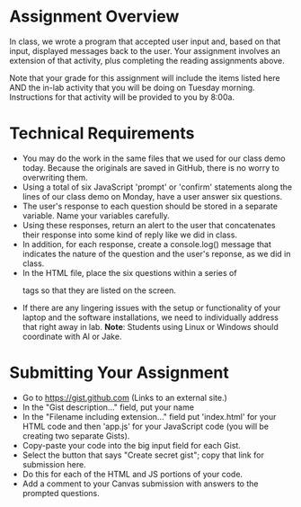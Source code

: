 # Assignment Overview

In class, we wrote a program that accepted user input and, based on that input, displayed messages back to the user. Your assignment involves an extension of that activity, plus completing the reading assignments above.

Note that your grade for this assignment will include the items listed here AND the in-lab activity that you will be doing on Tuesday morning. Instructions for that activity will be provided to you by 8:00a.

# Technical Requirements

- You may do the work in the same files that we used for our class demo today. Because the originals are saved in GitHub, there is no worry to overwriting them.
- Using a total of six JavaScript 'prompt' or 'confirm' statements along the lines of our class demo on Monday, have a user answer six questions.
- The user's response to each question should be stored in a separate variable. Name your variables carefully.
- Using these responses, return an alert to the user that concatenates their response into some kind of reply like we did in class.
- In addition, for each response, create a console.log() message that indicates the nature of the question and the user's reponse, as we did in class.
- In the HTML file, place the six questions within a series of <p> tags so that they are listed on the screen.
- If there are any lingering issues with the setup or functionality of your laptop and the software installations, we need to individually address that right away in lab. **Note**: Students using Linux or Windows should coordinate with Al or Jake.

# Submitting Your Assignment

- Go to https://gist.github.com (Links to an external site.)
- In the "Gist description..." field, put your name
- In the "Filename including extension..." field put 'index.html' for your HTML code and then 'app.js' for your JavaScript code (you will be creating two separate Gists).
- Copy-paste your code into the big input field for each Gist.
- Select the button that says "Create secret gist"; copy that link for submission here.
- Do this for each of the HTML and JS portions of your code.
- Add a comment to your Canvas submission with answers to the prompted questions.
